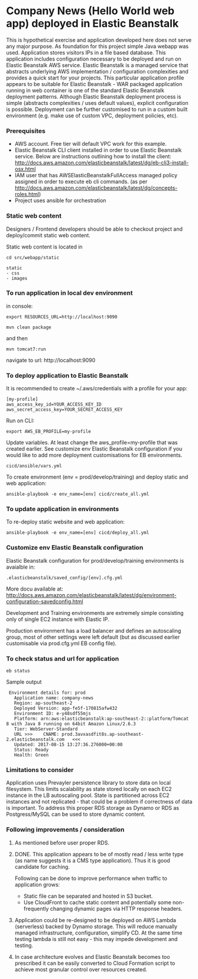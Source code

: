 Company News (Hello World web app) deployed in Elastic Beanstalk 
===============

This is hypothetical exercise and application developed here does not serve any major purpose.
As foundation for this project simple Java webapp was used. Application stores visitors IPs in a file based database.
This application includes configuration necessary to be deployed and run on Elastic Beanstalk AWS service. Elastic Beanstalk is a managed service that abstracts underlying AWS implementation / configuration complexities 
and provides a quick start for your projects. This particular application profile appears to be suitable for Elastic Beanstalk - WAR packaged application running in web container is one of the standard Elastic Beanstalk deployment patterns.
Although Elastic Beanstalk deployment process is simple (abstracts complexities / uses default values), explicit configuration is possible. Deployment can be further customised to run in a custom built environment (e.g. make use of custom VPC, deployment policies, etc).

### Prerequisites

* AWS account. Free tier will default VPC work for this example. 
* Elastic Beanstalk CLI client installed in order to use Elastic Beanstalk service. Below are instructions outlining how to install the client: http://docs.aws.amazon.com/elasticbeanstalk/latest/dg/eb-cli3-install-osx.html
* IAM user that has AWSElasticBeanstalkFullAccess managed policy assigned in order to execute eb cli commands. (as per http://docs.aws.amazon.com/elasticbeanstalk/latest/dg/concepts-roles.html)
* Project uses ansible for orchestration

### Static web content

Designers / Frontend developers should be able to checkout project and deploy/commit static web content.

Static web content is located in

    cd src/webapp/static
        
    static
    - css
    - images


### To run application in local dev environment 


in console:

    export RESOURCES_URL=http://localhost:9090
    
    mvn clean package
    
    
and then

    mvn tomcat7:run

navigate to url: http://localhost:9090
    
### To deploy application to Elastic Beanstalk

It is recommended to create ~/.aws/credentials with a profile for your app:

    [my-profile]
    aws_access_key_id=YOUR_ACCESS_KEY_ID
    aws_secret_access_key=YOUR_SECRET_ACCESS_KEY

Run on CLI:

    export AWS_EB_PROFILE=my-profile
    
Update variables. At least change the aws_profile=my-profile that was created earlier. See customize env Elastic Beanstalk configuration if you would like to add more deployment customisations for EB environments.
    
    cicd/ansible/vars.yml



To create environment (env = prod/develop/training) and deploy static and web application:

    ansible-playbook -e env_name=[env] cicd/create_all.yml

### To update application in environments

To re-deploy static website and web application:

    ansible-playbook -e env_name=[env] cicd/deploy_all.yml
    

### Customize env Elastic Beanstalk configuration

Elastic Beanstalk configuration for prod/develop/training environments is avaialble in:

    .elasticbeanstalk/saved_config/[env].cfg.yml
    
More docu available at: http://docs.aws.amazon.com/elasticbeanstalk/latest/dg/environment-configuration-savedconfig.html

Development and Training environments are extremely simple consisting only of single EC2 instance with Elastic IP.

Production environment has a load balancer and defines an autoscaling group, most of other settings were left default (but as discussed earlier customisable via prod.cfg.yml EB config file).

### To check status and url for application
    
    eb status
    
Sample output

     Environment details for: prod
       Application name: company-news
       Region: ap-southeast-2
       Deployed Version: app-fe5f-170815afw432
       Environment ID: e-y48sdf55mjs
       Platform: arn:aws:elasticbeanstalk:ap-southeast-2::platform/Tomcat 8 with Java 8 running on 64bit Amazon Linux/2.6.3
       Tier: WebServer-Standard
       URL >>>    CNAME: prod.3avxasdfit8s.ap-southeast-2.elasticbeanstalk.com   <<<
       Updated: 2017-08-15 13:27:36.276000+00:00
       Status: Ready
       Health: Green   
       
    
### Limitations to consider

Application uses Prevayler persistence library to store data on local filesystem. This limits scalability as state stored locally on each EC2 instance in the LB autoscaling pool. State is partitioned across EC2 instances and not replicated - that could be a problem if correctness of data is important. 
To address this proper RDS storage as Dynamo or RDS as Postgress/MySQL can be used to store dynamic content.

### Following improvements / consideration

1. As mentioned before user proper RDS.

2. DONE. This application appears to be of mostly read / less write type (as name suggests it is a CMS type application). 
Thus it is good candidate for caching. 

    Following can be done to improve performance when traffic to application grows: 

    * Static file can be separated and hosted in S3 bucket.
    * Use CloudFront to cache static content and potentially some non-frequently changing dynamic pages via HTTP response headers.

3. Application could be re-designed to be deployed on AWS Lambda (serverless) backed by Dynamo storage. This will reduce manually managed infrastructure, configuration, simplify CD. At the same time testing lambda is still not easy - this may impede development and testing.
4. In case architecture evolves and Elastic Beanstalk becomes too prescribed it can be easily converted to Cloud Formation script to achieve most granular control over resources created.
